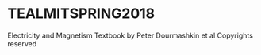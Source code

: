 # TEALMITSPRING2018
Electricity and Magnetism Textbook
by 
Peter Dourmashkin et al
Copyrights reserved